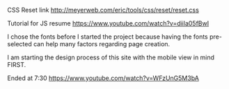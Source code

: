CSS Reset link
http://meyerweb.com/eric/tools/css/reset/reset.css

Tutorial for JS resume
https://www.youtube.com/watch?v=diila05fBwI

I chose the fonts before I started the project because having the fonts pre-selected can help many factors regarding page creation.

I am starting the design process of this site with the mobile view in mind FIRST. 

Ended at 7:30
https://www.youtube.com/watch?v=WFzUnG5M3bA